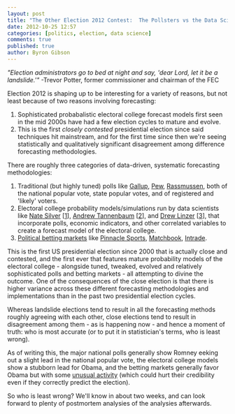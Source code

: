 ```yaml
---
layout: post
title: "The Other Election 2012 Contest:  The Pollsters vs the Data Scientists vs the Political Markets"
date: 2012-10-25 12:57
categories: [politics, election, data science]
comments: true
published: true
author: Byron Gibson
---
```


*"Election administrators go to bed at night and say, 'dear Lord, let it be a landslide.'"* -Trevor Potter, former commissioner and chairman of the FEC

Election 2012 is shaping up to be interesting for a variety of reasons, but not least because of two reasons involving forecasting:

1.  Sophisticated probabalistic electoral college forecast models first seen in the mid 2000s have had a few election cycles to mature and evolve.
2.  This is the first *closely contested* presidential election since said techniques hit mainstream, and for the first time since then we're seeing statistically and qualitatively significant disagreement among difference forecasting methodologies.

There are roughly three categories of data-driven, systematic forecasting methodologies:

1.  Traditional (but highly tuned) polls like [Gallup][2], [Pew][14], [Rassmussen][1], both of the national popular vote, state popular votes, and of registered and 'likely' voters.
2.  Electoral college probability models/simulations run by data scientists like [Nate Silver][3] [[1][4]], [Andrew Tannenbaum][5] [[2][6]], and [Drew Linzer][7] [[3][8]], that incorporate polls, economic indicators, and other correlated variables to create a forecast model of the electoral college.
3.  [Political betting markets][13] like [Pinnacle Sports][10], [Matchbook][11], [Intrade][9]. 

This is the first US presidential election since 2000 that is actually close and contested, and the first ever that features mature probability models of the electoral college - alongside tuned, tweaked, evolved and relatively sophisticated polls and betting markets - all attempting to divine the outcome.  One of the consequences of the close election is that there is  higher variance across these different forecasting methodologies and implementations than in the past two presidential election cycles.  

Whereas landslide elections tend to result in all the forecasting methods roughly agreeing with each other, close elections tend to result in disagreement among them - as is happening now - and hence a moment of truth: who is most accurate (or to put it in statistician's terms, who is least wrong).  

As of writing this, the major national polls generally show Romney eeking out a slight lead in the national popular vote, the electoral college models show a stubborn lead for Obama, and the betting markets generally favor Obama but with some [unusual activity][12] (which could hurt their credibility even if they correctly predict the election).

So who is least wrong?  We'll know in about two weeks, and can look forward to plenty of postmortem analysies of the analysies afterwards.

[1]:    http://www.rasmussenreports.com/public_content/politics/political_updates/daily_presidential_tracking_poll
[2]:    http://www.gallup.com/poll/154559/US-Presidential-Election-Center.aspx?ref=interactive
[3]:    https://en.wikipedia.org/wiki/Nate_Silver
[4]:    http://fivethirtyeight.com
[5]:    https://en.wikipedia.org/wiki/Andrew_S._Tanenbaum
[6]:    http://www.electoral-vote.com/
[7]:    https://twitter.com/DrewLinzer
[8]:    http://votamatic.org/
[9]:    http://www.intrade.com/v4/misc/scoreboard/ 
[10]:   http://www.pinnaclesports.com/ContestCategory/Politics/Lines.aspx
[11]:   http://www.matchbook.com/matchbook/events/market/?category=138157
[12]:   http://fivethirtyeight.blogs.nytimes.com/2012/10/24/oct-23-the-virtues-and-vices-of-election-prediction-markets/
[13]:   http://www.macroeconomicwoes.com/uncategorized/the-policy-wonks-guide-to-the-presidential-betting-market.html
[14]:   http://pewresearch.org/topics/election'12/
[15]:   http://www.oddschecker.com/specials/politics-and-election/us-presidential-election/winner

